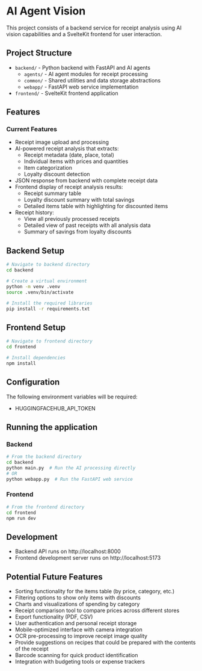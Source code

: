 # AI Agent Vision

This project consists of a backend service for receipt analysis using AI vision capabilities and a SvelteKit frontend for user interaction.

## Project Structure

- `backend/` - Python backend with FastAPI and AI agents
  - `agents/` - AI agent modules for receipt processing
  - `common/` - Shared utilities and data storage abstractions
  - `webapp/` - FastAPI web service implementation
- `frontend/` - SvelteKit frontend application

## Features

### Current Features
- Receipt image upload and processing
- AI-powered receipt analysis that extracts:
  - Receipt metadata (date, place, total)
  - Individual items with prices and quantities
  - Item categorization
  - Loyalty discount detection
- JSON response from backend with complete receipt data
- Frontend display of receipt analysis results:
  - Receipt summary table
  - Loyalty discount summary with total savings
  - Detailed items table with highlighting for discounted items
- Receipt history:
  - View all previously processed receipts
  - Detailed view of past receipts with all analysis data
  - Summary of savings from loyalty discounts

## Backend Setup

```bash
# Navigate to backend directory
cd backend

# Create a virtual environment
python -m venv .venv
source .venv/bin/activate

# Install the required libraries
pip install -r requirements.txt
```

## Frontend Setup

```bash
# Navigate to frontend directory
cd frontend

# Install dependencies
npm install
```

## Configuration

The following environment variables will be required:

* HUGGINGFACEHUB_API_TOKEN

## Running the application

### Backend

```bash
# From the backend directory
cd backend
python main.py  # Run the AI processing directly
# OR
python webapp.py  # Run the FastAPI web service
```

### Frontend

```bash
# From the frontend directory
cd frontend
npm run dev
```

## Development

- Backend API runs on http://localhost:8000
- Frontend development server runs on http://localhost:5173

## Potential Future Features

- Sorting functionality for the items table (by price, category, etc.)
- Filtering options to show only items with discounts
- Charts and visualizations of spending by category
- Receipt comparison tool to compare prices across different stores
- Export functionality (PDF, CSV)
- User authentication and personal receipt storage
- Mobile-optimized interface with camera integration
- OCR pre-processing to improve receipt image quality
- Provide suggestions on recipes that could be prepared with the contents of the receipt
- Barcode scanning for quick product identification
- Integration with budgeting tools or expense trackers
